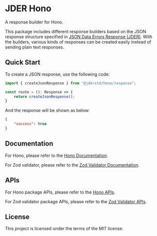 # JDER Hono

A response builder for Hono.

This package includes different response builders based on the JSON response structure specified in [JSON Data Errors Response (JDER)](https://github.com/jderstd/spec). With the builders, various kinds of responses can be created easily instead of sending plain text responses.

## Quick Start

To create a JSON response, use the following code:

```ts
import { createJsonResponse } from "@jderstd/hono/response";

const route = (): Response => {
    return createJsonResponse();
}
```

And the response will be shown as below:

```json
{
    "success": true
}
```

## Documentation

For Hono,
please refer to the [Hono Documentation](./docs/hono/README.md).

For Zod validator,
please refer to the [Zod Validator Documentation](./docs/hono-zod-validator/README.md).

## APIs

For Hono package APIs, 
please refer to the [Hono APIs](./apis/hono/README.md).

For Zod validator package APIs, 
please refer to the [Zod Validator APIs](./apis/hono-zod-validator/README.md).

## License

This project is licensed under the terms of the MIT license.
